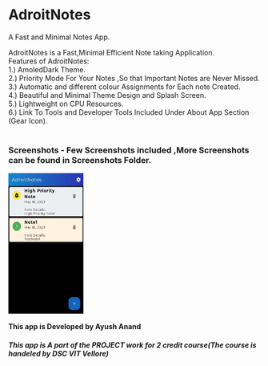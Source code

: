 # AdroitNotes
A Fast and Minimal Notes App.<br>
<p>
AdroitNotes is a Fast,Minimal Efficient Note taking Application.<br>
Features of AdroitNotes:<br>
  1.) AmoledDark Theme.<br>
  2.) Priority Mode For Your Notes ,So that Important Notes are Never Missed.<br>
  3.) Automatic and different colour Assignments for Each note Created.<br>
  4.) Beautiful and Minimal Theme Design and Splash Screen.<br>
  5.) Lightweight on CPU Resources.<br>
  6.) Link To Tools and Developer Tools Included Under About App Section (Gear Icon).<br><br>

  
  
</p>

<h3> Screenshots - Few Screenshots included ,More Screenshots can be found in Screenshots Folder.</h3>

<img src="https://github.com/tiquasar/adroitnotes/blob/master/ScreenShots/Screenshot%20(3).jpeg" height="280" width="150" >


<b>This app is Developed by Ayush Anand</b><br>
<h5> This app is A part of the PROJECT work for 2 credit course(The course is handeled by DSC VIT Vellore)</h5><br>
